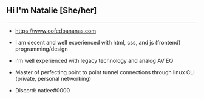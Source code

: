 ## **Hi I'm Natalie [She/her]**
---
- https://www.oofedbananas.com
- I am decent and well experienced with html, css, and js (frontend) programming/design
- I'm well experienced with legacy technology and analog AV EQ
- Master of perfecting point to point tunnel connections through linux CLI (private, personal networking)

- Discord: natlee#0000
  

